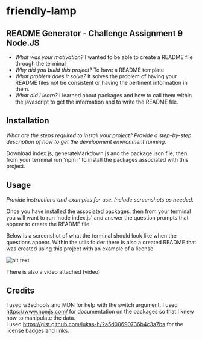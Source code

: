 # friendly-lamp

## README Generator - Challenge Assignment 9 Node.JS

- *What was your motivation?*  I wanted to be able to create a README file through the terminal
- *Why did you build this project?*  To have a README template
- *What problem does it solve?*  It solves the problem of having your README files not be consistent or having the pertinent information in them.
- *What did I learn?* I learned about packages and how to call them within the javascript to get the information and to write the README file. 



## Installation

*What are the steps required to install your project? Provide a step-by-step description of how to get the development environment running.*

Download index.js, generateMarkdown.js and the package.json file, then from your terminal run 'npm i' to install the packages associated with this project.

## Usage

*Provide instructions and examples for use. Include screenshots as needed.*

Once you have installed the associated packages, then from your terminal you will want to run 'node index.js' and answer the question prompts that appear to create the README file.



Below is a screenshot of what the terminal should look like when the questions appear.  Within the utils folder there is also a created README that was created using this project with an example of a license.

![alt text](assets/images//startpage.png)

There is also a video attached (video)

## Credits
I used w3schools and MDN for help with the switch argument. I used https://www.npmjs.com/ for documentation on the packages so that I knew how to manipulate the data.  
I used https://gist.github.com/lukas-h/2a5d00690736b4c3a7ba for the license badges and links.